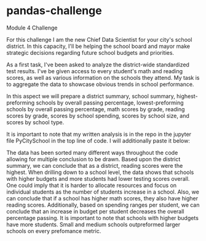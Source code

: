 # pandas-challenge
Module 4 Challenge

For this challenge I am the new Chief Data Scientist for your city's school district. In this capacity, I'll be helping the school board and mayor make strategic decisions regarding future school budgets and priorities.

As a first task, I've been asked to analyze the district-wide standardized test results. I've be given access to every student's math and reading scores, as well as various information on the schools they attend. My task is to aggregate the data to showcase obvious trends in school performance.

In this aspect we will prepare a district summary, school summary, highest-preforming schools by overall passing percentage, lowest-preforming schools by overall passing percentage, math scores by grade, reading scores by grade, scores by school spending, scores by school size, and scores by school type. 

It is important to note that my written analysis is in the repo in the jupyter file PyCitySchool in the top line of code. I will additionally paste it below: 

The data has been sorted many different ways throughout the code allowing for multiple conclusion to be drawn. Based upon the district summary, we can conclude that as a district, reading scores were the highest. When drilling down to a school level, the data shows that schools with higher budgets and more students had lower testing scores overall. One could imply that it is harder to allocate resources and focus on individual students as the number of students increase in a school. Also, we can conclude that if a school has higher math scores, they also have higher reading scores. Additionally, based on spending ranges per student, we can conclude that an increase in budget per student decreases the overall percentage passing. It is important to note that schools with higher budgets have more students. Small and medium schools outpreformed larger schools on every prefomance metric.
